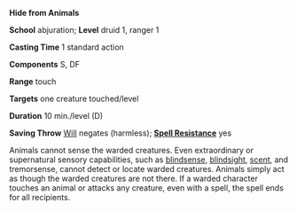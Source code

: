  **Hide from Animals**

**School** abjuration; **Level** druid 1, ranger 1

**Casting Time** 1 standard action

**Components** S, DF

**Range** touch

**Targets** one creature touched/level

**Duration** 10 min./level (D)

**Saving Throw** [Will](../combat#_will) negates (harmless); **[Spell Resistance](../glossary#_spell-resistance)** yes

Animals cannot sense the warded creatures. Even extraordinary or supernatural sensory capabilities, such as [blindsense](../glossary#_blindsight-and-blindsense), [blindsight](../glossary#_blindsight-and-blindsense), [scent](../glossary#_scent), and tremorsense, cannot detect or locate warded creatures. Animals simply act as though the warded creatures are not there. If a warded character touches an animal or attacks any creature, even with a spell, the spell ends for all recipients.

